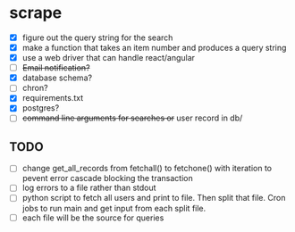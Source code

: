 # scrape
- [x] figure out the query string for the search
- [x] make a function that takes an item number and produces a query string
- [x] use a web driver that can handle react/angular
- [ ] ~~Email notification?~~
- [x] database schema?
- [ ] chron?
- [x] requirements.txt
- [x] postgres?
- [ ] ~~command line arguments for searches or~~ user record in db/

## TODO
- [ ] change get_all_records from fetchall() to fetchone() with iteration to pevent error cascade blocking the transaction
- [ ] log errors to a file rather than stdout
- [ ] python script to fetch all users and print to file. Then split that file. Cron jobs to run main and get input from each split file.
- [ ] each file will be the source for queries
